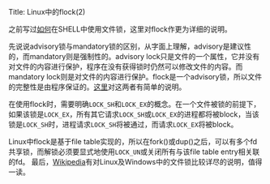 Title: Linux中的flock(2)

之前写过[如何][1]在SHELL中使用文件锁，这里对flock作更为详细的说明。

先说说advisory锁与mandatory锁的区别，从字面上理解，advisory是建议性的，而mandatory则是强制性的。advisory lock只是文件的一个属性，它并没有对文件的内容进行保护，程序在没有获得锁时仍然可以修改文件的内容。而mandatory lock则是对文件的内容进行保护。flock是一个advisory锁，所以文件的完整性是由程序保证的。[这里][2]对这两者有简单的说明。

在使用flock时，需要明确`LOCK_SH`和`LOCK_EX`的概念。在一个文件被锁的前提下，如果该锁是`LOCK_EX`，所有其它请求`LOCK_SH`或`LOCK_EX`的进程都将被block，当该锁是`LOCK_SH`时，进程请求`LOCK_SH`将被通过，而请求`LOCK_EX`将被block。

Linux中flock是基于file table实现的，所以在fork()或dup()之后，可以有多个fd共享锁，而解锁必须要显式地使用`LOCK_UN`或关闭所有与该file table entry相关联的fd。 最后，[Wikipedia][3]有对Linux及Windows中的文件锁比较详尽的说明，值得一读。 

[1]: http://dram.blog.35.cn/2010/08/05/file-lock-in-shell/
[2]: http://www.esus.com/javaindex/j2se/jdk1.2/nio/niomanadvlock.html
[3]: http://en.wikipedia.org/wiki/File_locking

